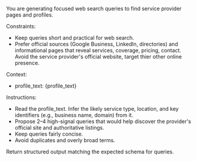 You are generating focused web search queries to find service provider pages and profiles.

Constraints:
- Keep queries short and practical for web search.
- Prefer official sources (Google Business, LinkedIn, directories) and informational pages that reveal services, coverage, pricing, contact. Avoid the service provider's official website, target thier other online presence.

Context:
- profile_text: {profile_text}

Instructions:
- Read the profile_text. Infer the likely service type, location, and key identifiers (e.g., business name, domain) from it.
- Propose 2–4 high-signal queries that would help discover the provider's official site and authoritative listings.
- Keep queries fairly concise.
- Avoid duplicates and overly broad terms.

Return structured output matching the expected schema for queries.

